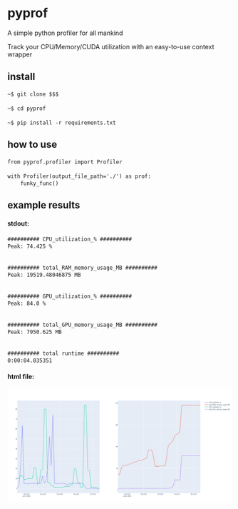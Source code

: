 # pyprof
A simple python profiler for all mankind

Track your CPU/Memory/CUDA utilization with an easy-to-use context wrapper

## install
```
~$ git clone $$$

~$ cd pyprof

~$ pip install -r requirements.txt
```

## how to use

```
from pyprof.profiler import Profiler

with Profiler(output_file_path='./') as prof:
    funky_func()
```

## example results

#### stdout:

```
########## CPU_utilization_% ##########
Peak: 74.425 %


########## total_RAM_memory_usage_MB ##########
Peak: 19519.48046875 MB


########## GPU_utilization_% ##########
Peak: 84.0 %


########## total_GPU_memory_usage_MB ##########
Peak: 7950.625 MB


########## total runtime ##########
0:00:04.035351
```

#### html file:

![example_plot.png](doc/example_plot.png)
